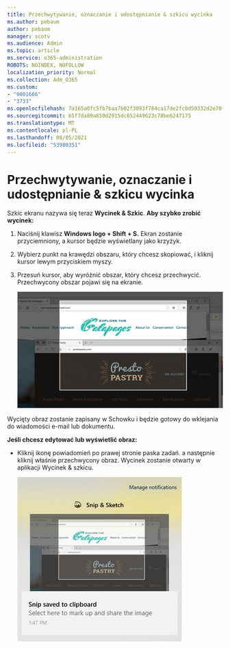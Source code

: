 ```yaml
---
title: Przechwytywanie, oznaczanie i udostępnianie & szkicu wycinka
ms.author: pebaum
author: pebaum
manager: scotv
ms.audience: Admin
ms.topic: article
ms.service: o365-administration
ROBOTS: NOINDEX, NOFOLLOW
localization_priority: Normal
ms.collection: Adm_O365
ms.custom:
- "9001666"
- "3733"
ms.openlocfilehash: 7a165a0fc5fb7baa7b02f3093f784ca17de2fc0d59332d2e70fb0f507bfeb221
ms.sourcegitcommit: b5f7da89a650d2915dc652449623c78be6247175
ms.translationtype: MT
ms.contentlocale: pl-PL
ms.lasthandoff: 08/05/2021
ms.locfileid: "53980351"
---
```

# <a name="use-snip--sketch-to-capture-mark-up-and-share-images"></a>Przechwytywanie, oznaczanie i udostępnianie & szkicu wycinka

Szkic ekranu nazywa się teraz **Wycinek & Szkic**. **Aby szybko zrobić wycinek:**

1. Naciśnij klawisz **Windows logo + Shift + S.** Ekran zostanie przyciemniony, a kursor będzie wyświetlany jako krzyżyk. 

2. Wybierz punkt na krawędzi obszaru, który chcesz skopiować, i kliknij kursor lewym przyciskiem myszy. 

3. Przesuń kursor, aby wyróżnić obszar, który chcesz przechwycić. Przechwycony obszar pojawi się na ekranie.

   ![obraz wyróżnionego zaznaczenia](media/snipone.png)

Wycięty obraz zostanie zapisany w Schowku i będzie gotowy do wklejania do wiadomości e-mail lub dokumentu. 

**Jeśli chcesz edytować lub wyświetlić obraz:** 

- Kliknij ikonę powiadomień po prawej stronie paska zadań. a następnie kliknij właśnie przechwycony obraz. Wycinek zostanie otwarty w aplikacji Wycinek & szkicu.

   ![obraz obrazu wyświetlany w aplikacji](media/sniptwo.png)
